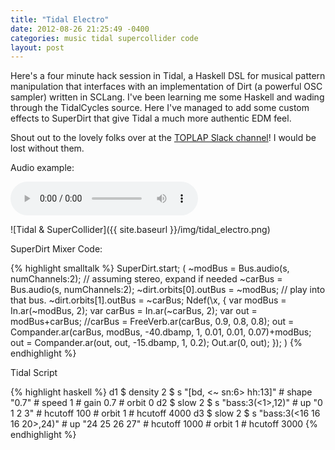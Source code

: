 ```yaml
---
title: "Tidal Electro"
date: 2012-08-26 21:25:49 -0400
categories: music tidal supercollider code
layout: post
---
```


Here's a four minute hack session in Tidal, a Haskell DSL for musical pattern manipulation that interfaces with an implementation of Dirt (a powerful OSC sampler) written in SCLang. I've been learning me some Haskell and wading through the TidalCycles source. Here I've managed to add some custom effects to SuperDirt that give Tidal a much more authentic EDM feel.

Shout out to the lovely folks over at the [TOPLAP Slack channel](https://toplap.org/toplap-on-slack/)! I would be lost without them.

Audio example:

<audio src="{{ site.baseurl }}/mp3/efairbanks_2016_03_25.mp3" controls></audio>

![Tidal &amp; SuperCollider]({{ site.baseurl }}/img/tidal_electro.png)

SuperDirt Mixer Code:

{% highlight smalltalk %}
SuperDirt.start;
(
~modBus = Bus.audio(s, numChannels:2); // assuming stereo, expand if needed
~carBus = Bus.audio(s, numChannels:2);
~dirt.orbits[0].outBus = ~modBus; // play into that bus.
~dirt.orbits[1].outBus = ~carBus;
Ndef(\x, {
    var modBus = In.ar(~modBus, 2);
    var carBus = In.ar(~carBus, 2);
    var out = modBus+carBus;
    //carBus = FreeVerb.ar(carBus, 0.9, 0.8, 0.8);
    out = Compander.ar(carBus, modBus, -40.dbamp, 1, 0.01, 0.01, 0.07)+modBus;
    out = Compander.ar(out, out, -15.dbamp, 1, 0.2);
    Out.ar(0, out);
});
) 
{% endhighlight %}

Tidal Script

{% highlight haskell %}
d1 $ density 2 $ s "[bd, <~ sn:6> hh:13]" # shape "0.7" # speed 1 # gain 0.7 # orbit 0
d2 $ slow 2 $ s "bass:3(<1>,12)" # up "0 1 2 3" # hcutoff 100 # orbit 1 # hcutoff 4000
d3 $ slow 2 $ s "bass:3(<16 16 16 20>,24)" # up "24 25 26 27" # hcutoff 1000 # orbit 1 # hcutoff 3000
{% endhighlight %}
